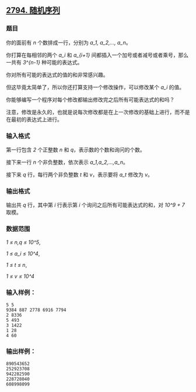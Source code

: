 ## [2794. 随机序列](https://www.acwing.com/problem/content/2796/)

### 题目

你的面前有 *n* 个数排成一行，分别为 *a_1, a_2,…, a_n*。

你打算在每相邻的两个 *a_i* 和 *a_{i+1}* 间都插入一个加号或者减号或者乘号，那么一共有 *3^{n-1}* 种可能的表达式。

你对所有可能的表达式的值的和非常感兴趣。

但这毕竟太简单了，所以你还打算支持一个修改操作，可以修改某个 *a_i* 的值。

你能够编写一个程序对每个修改都输出修改完之后所有可能表达式的和吗？

注意，修改是永久的，也就是说每次修改都是在上一次修改的基础上进行，而不是在最初的表达式上进行。

### 输入格式

第一行包含 *2* 个正整数 *n* 和 *q*，表示数的个数和询问的个数。

接下来一行 *n* 个非负整数，依次表示 *a_1,a_2,…,a_n*。

接下来 *q* 行，每行两个非负整数 *t* 和 *v*，表示要将 *a_t* 修改为 *v*。

### 输出格式

输出共 *q* 行，其中第 *i* 行表示第 *i* 个询问之后所有可能表达式的和，对 *10^9 + 7* 取模。

### 数据范围

*1 ≤ n,q ≤ 10^5*,

*1 ≤ a_i ≤ 10^4*,

*1 ≤ t ≤ n*,

*1 ≤ v ≤ 10^4*

### 输入样例：

```
5 5
9384 887 2778 6916 7794
2 8336
5 493
3 1422
1 28
4 60
```

### 输出样例：

```
890543652
252923708
942282590
228728040
608998099
```
